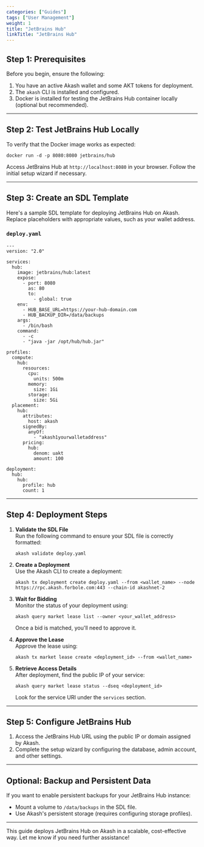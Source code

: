 ```yaml
---
categories: ["Guides"]
tags: ["User Management"]
weight: 1
title: "JetBrains Hub"
linkTitle: "JetBrains Hub"
---
```



## **Step 1: Prerequisites**

Before you begin, ensure the following:

1. You have an active Akash wallet and some AKT tokens for deployment.
2. The `akash` CLI is installed and configured.
3. Docker is installed for testing the JetBrains Hub container locally (optional but recommended).

---

## **Step 2: Test JetBrains Hub Locally**

To verify that the Docker image works as expected:

```
docker run -d -p 8080:8080 jetbrains/hub
```

Access JetBrains Hub at `http://localhost:8080` in your browser. Follow the initial setup wizard if necessary.

---

## **Step 3: Create an SDL Template**

Here's a sample SDL template for deploying JetBrains Hub on Akash. Replace placeholders with appropriate values, such as your wallet address.

### `deploy.yaml`
```
---
version: "2.0"

services:
  hub:
    image: jetbrains/hub:latest
    expose:
      - port: 8080
        as: 80
        to:
          - global: true
    env:
      - HUB_BASE_URL=https://your-hub-domain.com
      - HUB_BACKUP_DIR=/data/backups
    args:
      - /bin/bash
    command:
      - -c
      - "java -jar /opt/hub/hub.jar"

profiles:
  compute:
    hub:
      resources:
        cpu:
          units: 500m
        memory:
          size: 1Gi
        storage:
          size: 5Gi
  placement:
    hub:
      attributes:
        host: akash
      signedBy:
        anyOf:
          - "akash1yourwalletaddress"
      pricing:
        hub:
          denom: uakt
          amount: 100

deployment:
  hub:
    hub:
      profile: hub
      count: 1
```

---

## **Step 4: Deployment Steps**

1. **Validate the SDL File**  
   Run the following command to ensure your SDL file is correctly formatted:
   ```
   akash validate deploy.yaml
   ```

2. **Create a Deployment**  
   Use the Akash CLI to create a deployment:
   ```
   akash tx deployment create deploy.yaml --from <wallet_name> --node https://rpc.akash.forbole.com:443 --chain-id akashnet-2
   ```

3. **Wait for Bidding**  
   Monitor the status of your deployment using:
   ```
   akash query market lease list --owner <your_wallet_address>
   ```

   Once a bid is matched, you'll need to approve it.

4. **Approve the Lease**  
   Approve the lease using:
   ```
   akash tx market lease create <deployment_id> --from <wallet_name>
   ```

5. **Retrieve Access Details**  
   After deployment, find the public IP of your service:
   ```
   akash query market lease status --dseq <deployment_id>
   ```

   Look for the service URI under the `services` section.

---

## **Step 5: Configure JetBrains Hub**

1. Access the JetBrains Hub URL using the public IP or domain assigned by Akash.
2. Complete the setup wizard by configuring the database, admin account, and other settings.

---

## **Optional: Backup and Persistent Data**

If you want to enable persistent backups for your JetBrains Hub instance:

- Mount a volume to `/data/backups` in the SDL file.
- Use Akash's persistent storage (requires configuring storage profiles).

---

This guide deploys JetBrains Hub on Akash in a scalable, cost-effective way. Let me know if you need further assistance!